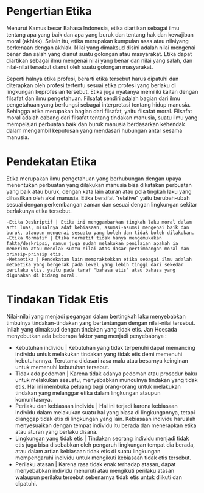# Pengertian Etika
Menurut Kamus besar Bahasa Indonesia, etika diartikan sebagai ilmu tentang apa yang baik dan apa yang buruk dan tentang hak dan kewajiban moral (akhlak). Selain itu, etika merupakan kumpulan asas atau nilaiyang berkenaan dengan akhlak. Nilai yang dimaksud disini adalah nilai mengenai benar dan salah yang dianut suatu golongan atau masyarakat. Etika dapat diartikan sebagai ilmu mengenai nilai yang benar dan nilai yang salah, dan nilai-nilai tersebut dianut oleh suatu golongan masyarakat.

Seperti halnya etika profesi, berarti etika tersebut harus dipatuhi dan diterapkan oleh profesi tertentu sesuai etika profesi yang berlaku di lingkungan keprofesian tersebut. Etika juga nyatanya memiliki kaitan dengan filsafat dan ilmu pengetahuan. Filsafat sendiri adalah bagian dari ilmu pengetahuan yang berfungsi sebagai interpretasi tentang hidup manusia. Sehingga etika merupakan bagian dari filsafat, yaitu filsafat moral. Filsafat moral adalah cabang dari filsafat tentang tindakan manusia, suatu ilmu yang mempelajari perbuatan baik dan buruk manusia berdasarkan kehendak dalam mengambil keputusan yang mendasari hubungan antar sesama manusia.

# Pendekatan Etika
Etika merupakan ilmu pengetahuan yang berhubungan dengan upaya menentukan perbuatan yang dilakukan manusia bisa dikatakan perbuatan yang baik atau buruk, dengan kata lain aturan atau pola tingkah laku yang dihasilkan oleh akal manusia. Etika bersifat "relative" yaitu berubah-ubah sesuai dengan perkembangan zaman dan sesuai dengan lingkungan sekitar berlakunya etika tersebut.

    -Etika Deskriptif | Etika ini menggambarkan tingkah laku moral dalam arti luas, misalnya adat kebiasaan, asumsi-asumsi mengenai baik dan buruk, ataupun mengenai sesuatu yang boleh dan tidak boleh dilakukan.
    -Etika Normatif | Etika normatif tidak hanya mengemukakan fakta/deskripsi, namun juga sudah melakukan penilaian apakah ia menerima atau menolak suatu nilai atas dasar pertimbangan moral dan prinsip-prinsip etis.
    -Metaetika | Pendekatan lain mempraktekkan etika sebagai ilmu adalah metaetika yang bergerak pada level yang lebih tinggi dari sekedar perilaku etis, yaitu pada taraf "bahasa etis" atau bahasa yang digunakan di bidang moral.

# Tindakan Tidak Etis
Nilai-nilai yang menjadi pegangan dalam bertingkah laku menyebabkan timbulnya tindakan-tindakan yang bertentangan dengan nilai-nilai tersebut. Inilah yang dimaksud dengan tindakan yang tidak etis. Jan Hoesada menyebutkan ada beberapa faktor yang menjadi penyebabnya :

- Kebutuhan individu | Kebutuhan yang tidak terpenuhi dapat memancing individu untuk melakukan tindakan yang tidak etis demi memenuhi kebutuhannya. Terutama didasari rasa malu atau besarnya keinginan untuk memenuhi kebutuhan tersebut.
- Tidak ada pedoman | Karena tidak adanya pedoman atau prosedur baku untuk melakukan sesuatu, menyebabkan munculnya tindakan yang tidak etis. Hal ini membuka peluang bagi orang-orang untuk melakukan tindakan yang melanggar etika dalam lingkungan ataupun komunitasnya.
- Perilaku dan kebiasaan individu | Hal ini terjadi karena kebiasaan individu dalam melakukan suatu hal yang biasa di lingkungannya, tetapi dianggap tidak etis di lingkungan yang lain. Kebiasaan individu haruslah menyesuaikan dengan tempat individu itu berada dan menerapkan etika atau aturan yang berlaku disana.
- Lingkungan yang tidak etis | Tindakan seorang individu menjadi tidak etis juga bisa disebabkan oleh pengaruh lingkungan tempat dia berada, atau dalam artian kebiasaan tidak etis di suatu lingkungan mempengaruhi individu untuk mengikuti kebiasaan tidak etis tersebut.
- Perilaku atasan | Karena rasa tidak enak terhadap atasan, dapat menyebabkan individu menuruti atau mengikuti perilaku atasan walaupun perilaku tersebut sebenarnya tidak etis untuk diikuti dan dipatuhi.
